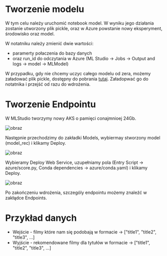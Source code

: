 # Tworzenie modelu

W tym celu należy uruchomić notebook model. W wyniku jego działania zostanie utworzony plik pickle, oraz w Azure powstanie nowy eksperyment, środowisko oraz model. 

W notatniku należy zmienić dwie wartości:
* paramerty połaczenia do bazy danych 
* oraz run_id do odczytania w Azure (ML Studio -> Jobs -> Output and logs -> model -> MLModel)

W przypadku, gdy nie chcemy uczyc całego modelu od zera, możemy załadować plik pickle, dostępny do pobrania [tutaj](https://drive.google.com/file/d/1g8IKrn-Cu8QdE9GbggBJZQ-iHeQLQKu8/view?usp=sharing). 
Załadopwać go do notatnika i przejść od razu do wdrożenia. 

# Tworzenie Endpointu 
W MLStudio tworzymy nowy AKS o pamięci conajmnioej 24Gb. 

![obraz](https://user-images.githubusercontent.com/66008982/202914257-090f4f18-1483-4c38-9236-fae8fb5d1342.png)


Następnie przechodzimy do zakładki Models, wybiermay stworzony model (model_rec) i klikamy Deploy.

![obraz](https://user-images.githubusercontent.com/66008982/202914226-5a7ba8bc-f38f-4c97-a336-c8d77feed129.png)


Wybieramy Deploy Web Service, uzupełniamy pola (Entry Script -> azure/score.py, Conda dependencies -> azure/conda.yaml) i klikamy Deploy. 

![obraz](https://user-images.githubusercontent.com/66008982/202914394-9d21d227-525b-4685-b958-e969064b12b2.png)



Po zakończeniu wdrożenia, szczególy endpointu możemy znaleźć w zakłądce Endpoints. 



# Przykład danych
* Wejście - filmy które nam się podobają w formacie -> ["title1", "title2", "title3", ...]
* Wyjście - rekomendowane filmy dla tytułów w formacie -> ["title1", "title2", "title3", ...]

